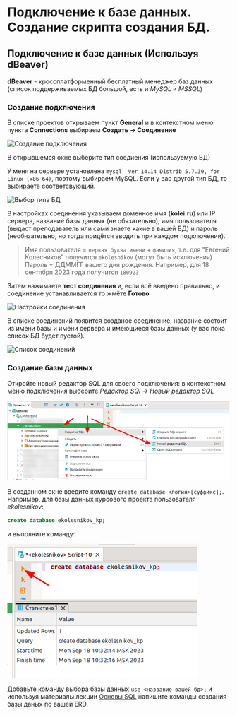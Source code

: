 # Подключение к базе данных. Создание скрипта создания БД.

## Подключение к базе данных (Используя dBeaver)

**dBeaver** - кроссплатформенный бесплатный менеджер баз данных (список поддерживаемых БД большой, есть и *MySQL* и *MSSQL*)

### Создание подключения

В списке проектов открываем пункт **General** и в контекстном меню пункта **Connections** выбираем **Создать -> Соединение**

![Создание подключения](../img/dbeaver01.png)

В открывшемся окне выберите тип соедиения (используемую БД)

У меня на сервере установлена `mysql  Ver 14.14 Distrib 5.7.39, for Linux (x86_64)`, поэтому выбираем MySQL. Если у вас другой тип БД, то выбираете соответсвующий.

![Выбор типа БД](../img/dbeaver02.png)

В настройках соединения указываем доменное имя (**kolei.ru**) или IP сервера, название базы данных (не обязательно), имя пользователя (выдаст преподаватель или сами знаете какие в вашей БД) и пароль (необязательно, но тогда придётся вводить при каждом подключении).

>Имя пользователя  = `первая буква имени` + `фамилия`, т.е. для "Евгений Колесников" получится `ekolesnikov` (могут быть исключения)
>Пароль = ДДММГГ вашего дня рождения. Например, для 18 сентября 2023 года получится `180923`

Затем нажимаете **тест соединения** и, если всё введено правильно, и соединение устанавливается то жмёте **Готово**

![Настройки соединения](../img/dbeaver03.png)

В списке соединений появится созданое соединение, название состоит из имени базы и имени сервера и имеющиеся базы данных (у вас пока список БД будет пустой).

![Список соединений](../img/dbeaver05.png)

### Создание базы данных

Откройте новый редактор SQL для своего подключения: в контекстном меню подключения выберите *Редактор SQl -> Новый редактор SQL*

![Новый редактор SQL](../img/dbeaver06.png)

В созданном окне введите команду `create database <логин>[суффикс];`. Например, для базы данных курсового проекта пользователя *ekolesnikov*:

```sql
create database ekolesnikov_kp;
```

и выполните команду:

![Выполнение скрипта](../img/dbeaver07.png)

Добавьте команду выбора базы данных `use <название вашей бд>;` и используя материалы лекции [Основы SQL](./sql_for_beginner.md) напишите команды создания базы даных по вашей ERD.

